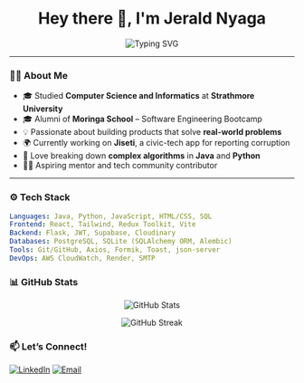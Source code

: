 <h1 align="center">Hey there 👋, I'm Jerald Nyaga</h1>
<p align="center">
  <img src="https://readme-typing-svg.demolab.com?font=Fira+Code&pause=1000&color=F7DF1E&center=true&vCenter=true&width=550&lines=Software+Engineer+%7C+React+%2B+Flask+Dev;Problem+Solver+%7C+Tech+Storyteller;FinTech+and+Big+Tech+Aspirant" alt="Typing SVG" />
</p>

---

### 👨‍💻 About Me

- 🎓 Studied **Computer Science and Informatics** at **Strathmore University**
- 🎓 Alumni of **Moringa School** – Software Engineering Bootcamp  
- 💡 Passionate about building products that solve **real-world problems**  
- 🌍 Currently working on **Jiseti**, a civic-tech app for reporting corruption  
- 🧠 Love breaking down **complex algorithms** in **Java** and **Python**  
- 🧑‍🏫 Aspiring mentor and tech community contributor  

---

### ⚙️ Tech Stack

```yaml
Languages: Java, Python, JavaScript, HTML/CSS, SQL
Frontend: React, Tailwind, Redux Toolkit, Vite
Backend: Flask, JWT, Supabase, Cloudinary
Databases: PostgreSQL, SQLite (SQLAlchemy ORM, Alembic)
Tools: Git/GitHub, Axios, Formik, Toast, json-server
DevOps: AWS CloudWatch, Render, SMTP
```

### 📊 GitHub Stats
<p align="center"> <img src="https://github-readme-stats.vercel.app/api?username=jeraldnyaga&show_icons=true&theme=yellowblue&count_private=true" alt="GitHub Stats" /></p>
<p align="center">
  <img src="https://github-readme-streak-stats.herokuapp.com/?user=jeraldnyaga&theme=yellowblue&hide_border=true" alt="GitHub Streak" />
</p>

### 📫 Let’s Connect!
<p> <a href="https://www.linkedin.com/in/jerald-nyaga-0185451b7/"><img alt="LinkedIn" src="https://img.shields.io/badge/LinkedIn-blue?style=flat&logo=linkedin" /></a> <a href="mailto:jeraldnyaga15@gmail.com"><img alt="Email" src="https://img.shields.io/badge/Email-yellow?style=flat&logo=gmail" /></a> </p>
